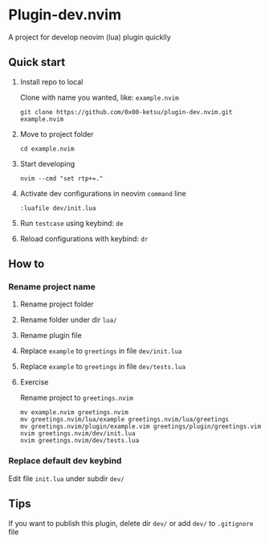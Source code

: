 # Plugin-dev.nvim

A project for develop neovim (lua) plugin quicklly

## Quick start

1. Install repo to local

    Clone with name you wanted, like: `example.nvim`

    ```shell
    git clone https://github.com/0x00-ketsu/plugin-dev.nvim.git example.nvim
    ```

2. Move to project folder

    ```shell
    cd example.nvim
    ```

3. Start developing

    ```shell
    nvim --cmd "set rtp+=."
    ```

4. Activate dev configurations in neovim `command` line

    ```vim
    :luafile dev/init.lua
    ```

5. Run `testcase` using keybind: `de`

6. Reload configurations with keybind: `dr`

## How to

### Rename project name

1. Rename project folder

2. Rename folder under dir `lua/`

3. Rename plugin file

4. Replace `example` to `greetings` in file `dev/init.lua`

5. Replace `example` to `greetings` in file `dev/tests.lua`

6. Exercise

    Rename project to `greetings.nvim`

    ```shell
    mv example.nvim greetings.nvim
    mv greetings.nvim/lua/example greetings.nvim/lua/greetings
    mv greetings.nvim/plugin/example.vim greetings/plugin/greetings.vim
    nvim greetings.nvim/dev/init.lua
    nvim greetings.nvim/dev/tests.lua
    ```

### Replace default dev keybind

Edit file `init.lua` under subdir `dev/`

## Tips

If you want to publish this plugin, delete dir `dev/` or add `dev/` to `.gitignore` file
